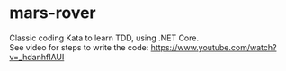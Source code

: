 # mars-rover
Classic coding Kata to learn TDD, using .NET Core.  
See video for steps to write the code: https://www.youtube.com/watch?v=_hdanhfIAUI
